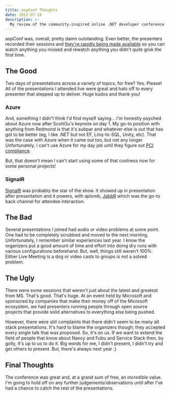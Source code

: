 ```yaml
---
title: aspConf Thoughts
date: 2012-07-18
description: >-
  My review of the community-inspired online .NET developer conference
---
```


aspConf was, overall, pretty damn outstanding. Even better, the presenters recorded their sessions and [they're rapidly being made available](http://channel9.msdn.com/Events/aspConf/aspConf) so you can watch anything you missed and rewatch anything you didn't quite grok the first time.

## The Good ##
Two days of presentations across a variety of topics, for free? Yes. Please! All of the presentations I attended live were great and hats off to every presenter that stepped up to deliver. Huge kudos and thank you!

### Azure ###
And, something I didn't think I'd find myself saying... I'm honestly psyched about Azure now after ScottGu's keynote on day 1. My go-to position with anything from Redmond is that it's subpar and whatever else is out that has got to be better (eg, I like .NET but not EF, Linq-to-SQL, Unity, etc). That was the case with Azure when it came out too, but not any longer Unfortunately, I can't use Azure for my day job until they figure out [PCI compliance](http://www.pcicomplianceguide.org/pcifaqs.php). 

But, that doesn't mean I can't start using some of that coolness now for some personal projects!

### SignalR ###
[SignalR](http://signalr.net/) was probably the star of the show. It showed up in presentation after presentation and it powers, with aplomb, [JabbR](https://jabbr.net) which was the go-to back channel for attendee interaction.

## The Bad ##
Several presentations I joined had audio or video problems at some point. One had to be completely scrubbed and moved to the next morning. Unfortunately, I remember similar experiences last year. I know the organizers put a good amount of time and effort into doing dry runs with various configurations beforehand. But, well, things still weren't 100%. Either Live Meeting is a dog or video casts to groups is not a solved problem.

## The Ugly ##
There were some sessions that weren't just about the latest and greatest from MS. That's good. That's huge. At an event held by Microsoft and sponsored by companies that make their money off of the Microsoft ecosystem, we had presenters running people through open source projects that provide solid alternatives to everything else being pushed.

However, there were still complaints that there didn't seem to be many alt stack presentations. It's hard to blame the organizers though; they accepted every single talk that was proposed. So, it's on us. If we want to extend the field of people that know about Nancy and Fubu and Service Stack then, by golly, it's up to us to do it. Big words for me, I didn't present, I didn't try and get others to present. But, there's always next year ;)

## Final Thoughts ##
The conference was great and, at a grand sum of free, an incredible value. I'm going to hold off on any further judgements/observations until after I've had a chance to catch the rest of the presentations.